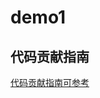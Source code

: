 # demo1


## 代码贡献指南
[代码贡献指南可参考](https://github.com/tools-js-cn/demo1/blob/main/%E8%B4%A1%E7%8C%AE%E6%8C%87%E5%8D%97.md)
